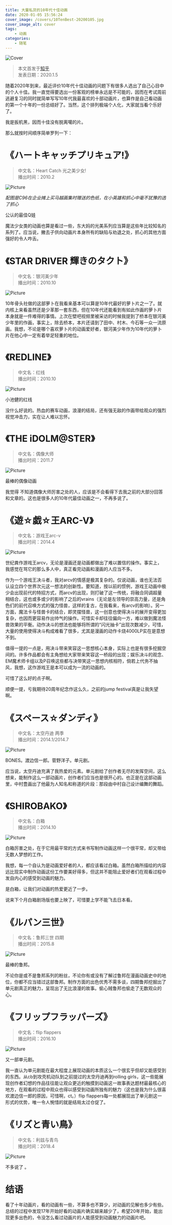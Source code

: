 ```yaml
---
title: 大量私货的10年代十佳动画
date: 2020-01-05 15:56:24
cover_image: /covers/10TenBest-20200105.jpg
cover_image_alt: cover
tags:
    - 动画
categories:
    - 随笔
---
```


![Cover](cover-picture.jpg)

> 本文首发于[知乎](https://zhuanlan.zhihu.com/p/101060618)\
> 发表日期：2020.1.5

随着2020年到来，最近评价10年代十佳动画的问题下有很多人选出了自己心目中的个人十佳。我一直觉得要选出一份客观的榜单永远是不可能的，因而在考试周前逃避复习的同时就简单写写10年代我最喜欢的十部动画片，也算作是自己看动画的第一个十年的一份总结好了。当然，这个排列极端个人化，大家就当看个乐好了。

我是扳机黑，因而十佳没有脱离噶的片。

那么就按时间顺序简单罗列一下：

# 《ハートキャッチプリキュア!》

> 中文名：Heart Catch 光之美少女! \
> 播出时间：2010.2

![Picture](picture-1.webp)

*配图是C96在企业摊上买马越画集时赠送的色纸，在小英雄和抓心中毫不犹豫的选了抓心*

公认的最佳Q娃

魔法少女类的动画也算是看过一些，东大妈的光美系列应当算是这些年比较知名的系列了。应当说，撇去子供向动画片本身所有的缺陷与劝退之处，抓心的其他方面强好的令人咋舌。

# 《STAR DRIVER 輝きのタクト》

> 中文名：银河美少年 \
> 播出时间：2010.10

![Picture](picture-2.webp)

10年骨头社做的这部萝卜在我看来基本可以算是10年代最好的萝卜片之一了。就内核上来看虽然还是少革那一套东西，但在10年代还能看到有如此作画的萝卜片本身就是一件难得的事情。上次在壁吧视频里被采访的时候我提到了桥本在银河美少年里的作画，事实上，除去桥本，本片还请到了田中、村木、今石等一众一流原画。我想，不论是哪个喜欢萝卜片的动画爱好者，银河美少年作为10年代的萝卜片在他心中一定有着举足轻重的地位。

# 《REDLINE》

> 中文名：红线 \
> 播出时间：2010.10

![Picture](picture-3.webp)

小池健的红线

没什么好说的。热血的赛车动画，浪漫的结局，还有强无敌的作画带给观众的强烈视觉冲击力，实在让人难以忘怀。

# 《THE iDOLM@STER》

> 中文名：偶像大师 \
> 播出时间：2011.7

![Picture](picture-4.webp)

最棒的偶像动画

我觉得 不知道偶像大师厉害之处的人，应该是不会看得下去我之前的大部分回答和文章的。这也是很多人的10年代最佳动画之一，不再多说了。

# 《遊☆戯☆王ARC-V》

> 中文名：游戏王arc-v \
> 播出时间：2014.4

![Picture](picture-5.webp)

世纪粪作游戏王arcv，无论是漫画还是动画都做出了难以置信的操作。事实上，我感觉在骂它的那么多人中，真正看完动画和漫画的人应当不多。

作为一个游戏王决斗者，我对arcv的情感是极其复杂的。仅说动画，谁也无法否认设立四个世界次元这一想法的创新性。要知道，按以前的惯例，游戏王动画中极少会出现前代的特招方式，而arcv的出现，则打破了这一传统，将融合同调超量相结合，这也或多或少的影响了之后的vrains（无论是左领导的崇高力量，还是角色们的前代召唤方式的强力怪兽，这样的复古，在我看来，有arcv的影响）。另一方面，魔法卡与怪兽卡的结合，即灵摆怪兽，这一创意也使得决斗的展开变得更加复杂，也因而更容易作出帅气的操作。可惜实卡却往往偏向一方，难以做到魔法怪兽效果的平衡。动作决斗的想法也能够将所谓的“闪光抽卡”出现次数减少，可惜，大量的使用使得决斗构成难看了很多，尤其是漫画的动作卡烧4000LP实在是意想不到。

值得一提的一点是，用决斗带来笑容这一思想核心本身，实际上也是有很多挖掘空间的。许多作品都会有主角想给大家带来笑容这一桥段的出现；娱乐决斗的观念、EM魔术师卡组以及P召唤这些都与决带笑这一思想内核相符，倘若上代务不抽风，我想，这作游戏王是本可以成为一流的动画的。

可惜了这么好的点子啊。

顺便一提，亏我期待20周年纪念作这么久，之前的jump festival真是让我失望啊。

# 《スペース☆ダンディ》

> 中文名：太空丹迪 两季 \
> 播出时间：2014.1/2014.7

![Picture](picture-6.webp)

BONES。渡边信一郎。菅野洋子。单元剧。

应当说，太空丹迪充满了我热爱的元素。单元剧给了创作者无尽的发挥空间，这么想来，能制作这么一部动画片，创作者们应当也是很开心的。也正是在这部动画里，中村豊画出了他最为人知名和称道的片段：那段由中村自己设计编舞的舞蹈。

# 《SHIROBAKO》

> 中文名：白箱 \
> 播出时间：2014.10

![Picture](picture-7.webp)

白箱厉害之处，在于它用最平常的方式来书写制作动画这样一个很平常，却又带给无数人梦想的工作。

我想，每一个自认为是动画爱好者的人，都应该看过白箱。虽然白箱所描绘的内容远比现实中制作动画这份工作要美好得多，但这并不能阻止爱好者们在观看过程中发自内心的感受到动画的魅力。

是白箱，让我们对动画的热爱更近了一步。

说来下个月白箱剧场版也要上映了，可惜要上学不能飞去日本看。

# 《ルパン三世》

> 中文名：鲁邦三世 四期 \
> 播出时间：2015.8

![Picture](picture-8.webp)

最棒的鲁邦。

不论你是或不是鲁邦系列的粉丝，不论你有或没有了解过鲁邦在漫画动画史中的地位，你都不应当错过这部鲁邦。制作方面的出色优秀不需多谈，四期鲁邦挖掘出了单元剧真正的魅力，呈现出了无比浪漫的故事。偷心贼鲁邦也偷走了无数观众的心。

# 《フリップフラッパーズ》

> 中文名：flip flappers \
> 播出时间：2016.10

![Picture](picture-9.webp)

又一部单元剧。

我一直认为单元剧能在最大程度上展现动画的本质这么一个很玄乎但却又能感受到的东西。从cb到攻壳机动队到之前提过的太空丹迪再到rolling girls，这一些能展现创作者幻想的作品往往能让观众更近的触摸到动画这一故事表达题材最最核心的地方，在观看的过程中观众也得以感受到动画所独有的魅力（这也是我为什么很喜欢渡边信一郎的原因，可惜啊，ct。）flip flappers每一处都展现出了单元剧这一形式的优势，唯一令人惋惜的就是结局太过仓促了。

# 《リズと青い鳥》

> 中文名：利兹与青鸟 \
> 播出时间：2018.4

![Picture](picture-10.webp)

不多说了 。

# 结语

看了十年动画片，看的动画有一些，不算多也不算少，对动画的见解也多少有些。总结的过程中发现17年开始好看的动画片确实越来越少了，希望20年开始，能出现更多出色的，令没怎么看过动画片的人能感受到动画魅力的动画片吧。

